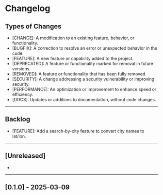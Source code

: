 # Changelog

## Types of Changes
- [CHANGE]: A modification to an existing feature, behavior, or functionality.
- [BUGFIX]: A correction to resolve an error or unexpected behavior in the code.
- [FEATURE]: A new feature or capability added to the project.
- [DEPRECATED]: A feature or functionality marked for removal in future versions.
- [REMOVED]: A feature or functionality that has been fully removed.
- [SECURITY]: A change addressing a security vulnerability or improving security.
- [PERFORMANCE]: An optimization or improvement to enhance speed or efficiency.
- [DOCS]: Updates or additions to documentation, without code changes.

---
## Backlog

- [FEATURE]: Add a search-by-city feature to convert city names to lat/lon.

---

## [Unreleased]

- 

---
## [0.1.0] - 2025-03-09